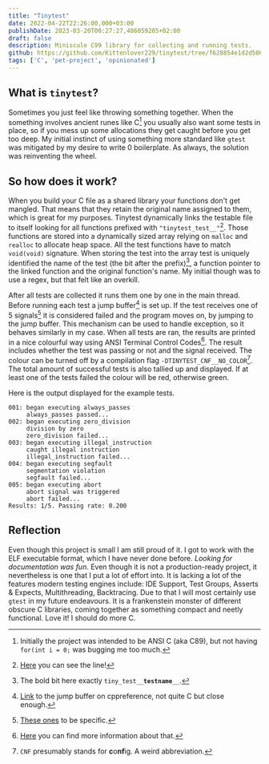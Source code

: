 ```yaml
---
title: "Tinytest"
date: 2022-04-22T22:26:00,000+03:00
publishDate: 2023-03-20T00:27:27,486059205+02:00
draft: false
description: Miniscule C99 library for collecting and running tests.
github: https://github.com/Kittenlover229/tinytest/tree/f628854e1d2d506f8406f7f63026552257b0ceda
tags: ['C', 'pet-project', 'opinionated']
---
```


## What is `tinytest`? 

Sometimes you just feel like throwing something together. When the something involves ancient runes like C[^for-int] you usually also want some tests in place, so if you mess up some allocations they get caught before you get too deep. My initial instinct of using something more standard like `gtest` was mitigated by my desire to write 0 boilerplate. As always, the solution was reinventing the wheel.

## So how does it work?

When you build your C file as a shared library your functions don't get mangled. That means that they retain the original name assigned to them, which is great for my purposes. Tinytest dynamically links the testable file to itself looking for all functions prefixed with `"tinytest_test__"`[^prefix]. Those functions are stored into a dynamically sized array relying on `malloc` and `realloc` to allocate heap space. All the test functions have to match `void(void)` signature. When storing the test into the array test is uniquely identified the name of the test (the bit after the prefix)[^which-bit], a function pointer to the linked function and the original function's name. My initial though was to use a regex, but that felt like an overkill.

After all tests are collected it runs them one by one in the main thread. Before running each test a jump buffer[^jump-buffer] is set up. If the test receives one of 5 signals[^signals] it is considered failed and the program moves on, by jumping to the jump buffer. This mechanism can be used to handle exception, so it behaves similarly in my case. When all tests are ran, the results are printed in a nice colourful way using ANSI Terminal Control Codes[^ansi-term-codes]. The result includes whether the test was passing or not and the signal received. The colour can be turned off by a compilation flag `-DTINYTEST_CNF__NO_COLOR`[^cnf]. The total amount of successful tests is also tallied up and displayed. If at least one of the tests failed the colour will be red, otherwise green.

Here is the output displayed for the example tests.
```
001: began executing always_passes
     always_passes passed...
002: began executing zero_division
     division by zero
     zero_division failed...
003: began executing illegal_instruction
     caught illegal instruction
     illegal_instruction failed...
004: began executing segfault
     segmentation violation
     segfault failed...
005: began executing abort
     abort signal was triggered
     abort failed...
Results: 1/5. Passing rate: 0.200
```

## Reflection

Even though this project is small I am still proud of it. I got to work with the ELF executable format, which I have never done before. *Looking for documentation was fun*. Even though it is not a production-ready project, it nevertheless is one that I put a lot of effort into. It is lacking a lot of the features modern testing engines include: IDE Support, Test Groups, Asserts & Expects, Multithreading, Backtracing. Due to that I will most certainly use `gtest` in my future endeavours. It is a frankenstein monster of different obscure C libraries, coming together as something compact and neetly functional. Love it! I should do more C.

[^prefix]: [Here](https://github.com/Kittenlover229/tinytest/blob/f628854/tinytest.c#L70) you can see the line!
[^ansi-term-codes]: [Here](https://gist.github.com/fnky/458719343aabd01cfb17a3a4f7296797#colors--graphics-mode) you can find more information about that.
[^cnf]: `CNF` presumably stands for **c**o**nf**ig. A weird abbreviation. 
[^signals]: [These ones](https://github.com/Kittenlover229/tinytest/blob/f628854e1d2d506f8406f7f63026552257b0ceda/tinytest.c#L105) to be specific.
[^which-bit]: The bold bit here exactly `tiny_test__`__`testname`__`__`.
[^jump-buffer]: [Link](https://en.cppreference.com/w/cpp/utility/program/setjmp) to the jump buffer on cppreference, not quite C but close enough.
[^for-int]: Initially the project was intended to be ANSI C (aka C89), but not having `for(int i = 0;` was bugging me too much. 
